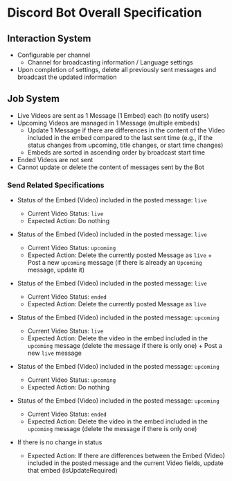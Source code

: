 # Discord Bot Overall Specification

## Interaction System
- Configurable per channel
  - Channel for broadcasting information / Language settings
- Upon completion of settings, delete all previously sent messages and broadcast the updated information

## Job System
- Live Videos are sent as 1 Message (1 Embed) each (to notify users)
- Upcoming Videos are managed in 1 Message (multiple embeds)
  - Update 1 Message if there are differences in the content of the Video included in the embed compared to the last sent time (e.g., if the status changes from upcoming, title changes, or start time changes)
  - Embeds are sorted in ascending order by broadcast start time
- Ended Videos are not sent
- Cannot update or delete the content of messages sent by the Bot

### Send Related Specifications
- Status of the Embed (Video) included in the posted message: `live`
  - Current Video Status: `live`
  - Expected Action: Do nothing

- Status of the Embed (Video) included in the posted message: `live`
  - Current Video Status: `upcoming`
  - Expected Action: Delete the currently posted Message as `live` + Post a new `upcoming` message (if there is already an `Upcoming` message, update it)

- Status of the Embed (Video) included in the posted message: `live`
  - Current Video Status: `ended`
  - Expected Action: Delete the currently posted Message as `live`

- Status of the Embed (Video) included in the posted message: `upcoming`
  - Current Video Status: `live`
  - Expected Action: Delete the video in the embed included in the `upcoming` message (delete the message if there is only one) + Post a new `live` message

- Status of the Embed (Video) included in the posted message: `upcoming`
  - Current Video Status: `upcoming`
  - Expected Action: Do nothing

- Status of the Embed (Video) included in the posted message: `upcoming`
  - Current Video Status: `ended`
  - Expected Action: Delete the video in the embed included in the `upcoming` message (delete the message if there is only one)

- If there is no change in status
  - Expected Action: If there are differences between the Embed (Video) included in the posted message and the current Video fields, update that embed (isUpdateRequired)